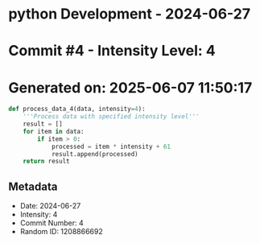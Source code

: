 ﻿# python Development - 2024-06-27
# Commit #4 - Intensity Level: 4
# Generated on: 2025-06-07 11:50:17
```python
def process_data_4(data, intensity=4):
    '''Process data with specified intensity level'''
    result = []
    for item in data:
        if item > 0:
            processed = item * intensity + 61
            result.append(processed)
    return result
```
## Metadata
- Date: 2024-06-27
- Intensity: 4
- Commit Number: 4
- Random ID: 1208866692
